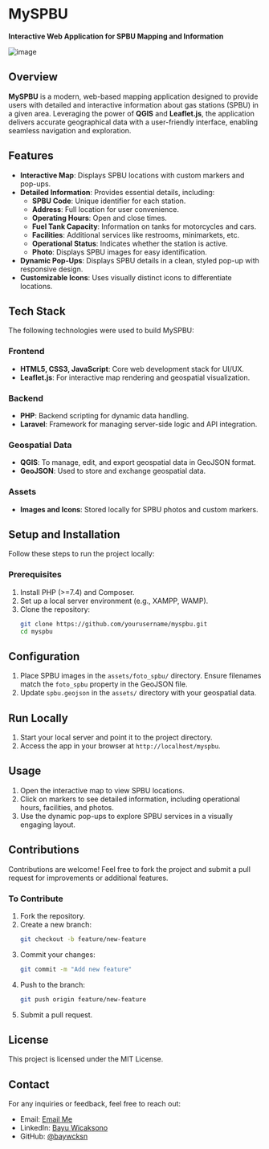 # **MySPBU**

**Interactive Web Application for SPBU Mapping and Information**

![image](https://github.com/user-attachments/assets/ebaa4790-a280-4f05-a305-caf21c261b8f)

## **Overview**

**MySPBU** is a modern, web-based mapping application designed to provide users with detailed and interactive information about gas stations (SPBU) in a given area. Leveraging the power of **QGIS** and **Leaflet.js**, the application delivers accurate geographical data with a user-friendly interface, enabling seamless navigation and exploration.

## **Features**

- **Interactive Map**: Displays SPBU locations with custom markers and pop-ups.
- **Detailed Information**: Provides essential details, including:
  - **SPBU Code**: Unique identifier for each station.
  - **Address**: Full location for user convenience.
  - **Operating Hours**: Open and close times.
  - **Fuel Tank Capacity**: Information on tanks for motorcycles and cars.
  - **Facilities**: Additional services like restrooms, minimarkets, etc.
  - **Operational Status**: Indicates whether the station is active.
  - **Photo**: Displays SPBU images for easy identification.
- **Dynamic Pop-Ups**: Displays SPBU details in a clean, styled pop-up with responsive design.
- **Customizable Icons**: Uses visually distinct icons to differentiate locations.

## **Tech Stack**

The following technologies were used to build MySPBU:

### **Frontend**

- **HTML5, CSS3, JavaScript**: Core web development stack for UI/UX.
- **Leaflet.js**: For interactive map rendering and geospatial visualization.

### **Backend**

- **PHP**: Backend scripting for dynamic data handling.
- **Laravel**: Framework for managing server-side logic and API integration.

### **Geospatial Data**

- **QGIS**: To manage, edit, and export geospatial data in GeoJSON format.
- **GeoJSON**: Used to store and exchange geospatial data.

### **Assets**

- **Images and Icons**: Stored locally for SPBU photos and custom markers.

## **Setup and Installation**

Follow these steps to run the project locally:

### **Prerequisites**

1. Install PHP (>=7.4) and Composer.
2. Set up a local server environment (e.g., XAMPP, WAMP).
3. Clone the repository:
   ```bash
   git clone https://github.com/yourusername/myspbu.git
   cd myspbu
   ```

## **Configuration**

1. Place SPBU images in the `assets/foto_spbu/` directory. Ensure filenames match the `foto_spbu` property in the GeoJSON file.
2. Update `spbu.geojson` in the `assets/` directory with your geospatial data.

## **Run Locally**

1. Start your local server and point it to the project directory.
2. Access the app in your browser at `http://localhost/myspbu`.

## **Usage**

1. Open the interactive map to view SPBU locations.
2. Click on markers to see detailed information, including operational hours, facilities, and photos.
3. Use the dynamic pop-ups to explore SPBU services in a visually engaging layout.

## **Contributions**

Contributions are welcome! Feel free to fork the project and submit a pull request for improvements or additional features.

### **To Contribute**

1. Fork the repository.
2. Create a new branch:
   ```bash
   git checkout -b feature/new-feature
   ```
3. Commit your changes:
   ```bash
   git commit -m "Add new feature"
   ```
4. Push to the branch:
   ```bash
   git push origin feature/new-feature
   ```
5. Submit a pull request.

## **License**

This project is licensed under the MIT License.

## **Contact**

For any inquiries or feedback, feel free to reach out:

- Email: [Email Me](bayuwcksn01@gmail.com)
- LinkedIn: [Bayu Wicaksono](https://www.linkedin.com/in/bayuwicaksono14/)
- GitHub: [@baywcksn](https://github.com/baywcksn)

